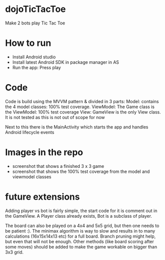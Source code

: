 # dojoTicTacToe
Make 2 bots play Tic Tac Toe


# How to run
- Install Android studio
- Install latest Android SDK in package manager in AS
- Run the app: Press play

# Code
Code is build using the MVVM pattern & divided in 3 parts:
Model: contains the 4 model classes: 100% test coverage. 
ViewModel: The Game class is the ViewModel: 100% test coverage
View: GameView is the only View class. It is not tested as this is not out of scope for now

Next to this there is the MainActivity which starts the app and handles Android lifecycle events

# Images in the repo
- screenshot that shows a finished 3 x 3 game
- screenshot that shows the 100% test coverage from the model and viewmodel classes

# future extensions

Adding player vs bot is fairly simple, the start code for it is comment out in the GameView.
A Player class already exists, Bot is a subclass of player.

The board can also be played on a 4x4 and 5x5 grid, but then one needs to be patient :). 
The minimax algorithm is way to slow and results in to many calculations (16x15x14x13 etc) for a full board.
Branch pruning might help, but even that will not be enough. 
Other methods (like board scoring after some moves) should be added to make the game workable on bigger than 3x3 grid.




